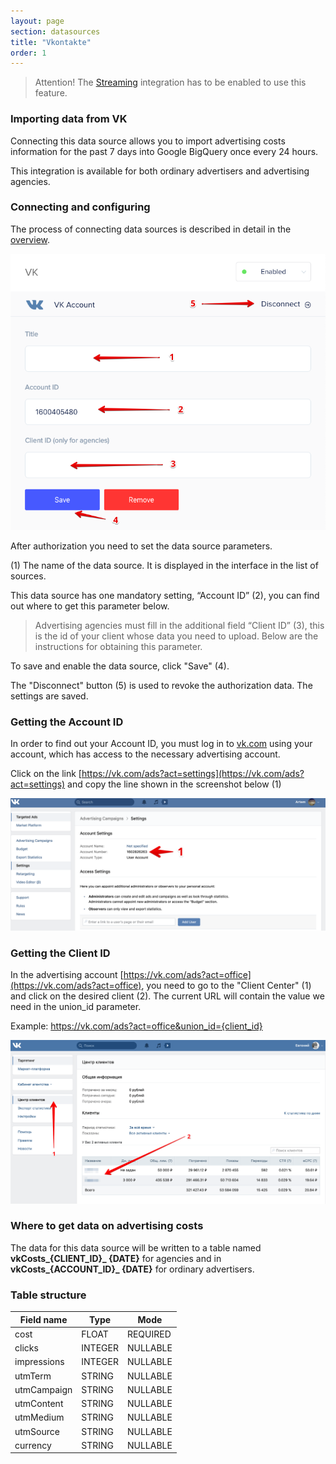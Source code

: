 ```yaml
---
layout: page
section: datasources
title: "Vkontakte"
order: 1
---
```


> Attention! The [Streaming](/integrations/ddmanager-streaming) integration has to be enabled to use this feature.

### Importing data from VK

Connecting this data source allows you to import advertising costs information for the past 7 days into Google BigQuery once every 24 hours.

This integration is available for both ordinary advertisers and advertising agencies.

### Connecting and configuring

The process of connecting data sources is described in detail in the [overview](https://docs.segmentstream.com/datasources/index).

![](/img/vk.2.png)

After authorization you need to set the data source parameters.

(1) The name of the data source. It is displayed in the interface in the list of sources.

This data source has one mandatory setting, “Account ID” (2), you can find out where to get this parameter below.

> Advertising agencies must fill in the additional field “Client ID” (3), this is the id of your client whose data you need to upload. Below are the instructions for obtaining this parameter.

To save and enable the data source, click "Save" (4).

The "Disconnect" button (5) is used to revoke the authorization data. The settings are saved.

### Getting the Account ID

In order to find out your Account ID, you must log in to [vk.com](vk.com) using your account, which has access to the necessary advertising account.

Click on the link [https://vk.com/ads?act=settings](https://vk.com/ads?act=settings) and copy the line shown in the screenshot below (1)

![](/img/vk_account_id.png)

### Getting the Client ID

In the advertising account [https://vk.com/ads?act=office](https://vk.com/ads?act=office), you need to go to the "Client Center" (1) and click on the desired client (2). The current URL will contain the value we need in the union_id parameter.

Example: https://vk.com/ads?act=office&union_id={client_id}

![](/img/vk.4.png)

### Where to get data on advertising costs

The data for this data source will be written to a table named **vkCosts_{CLIENT_ID}_ {DATE}** for agencies and in **vkCosts_{ACCOUNT_ID}_ {DATE}** for ordinary advertisers.

### Table structure

Field name|Type|Mode
--- | --- | ---
cost | FLOAT | REQUIRED
clicks | INTEGER | NULLABLE
impressions | INTEGER | NULLABLE
utmTerm | STRING | NULLABLE
utmCampaign | STRING | NULLABLE
utmContent | STRING | NULLABLE
utmMedium | STRING | NULLABLE
utmSource | STRING | NULLABLE
currency | STRING | NULLABLE
